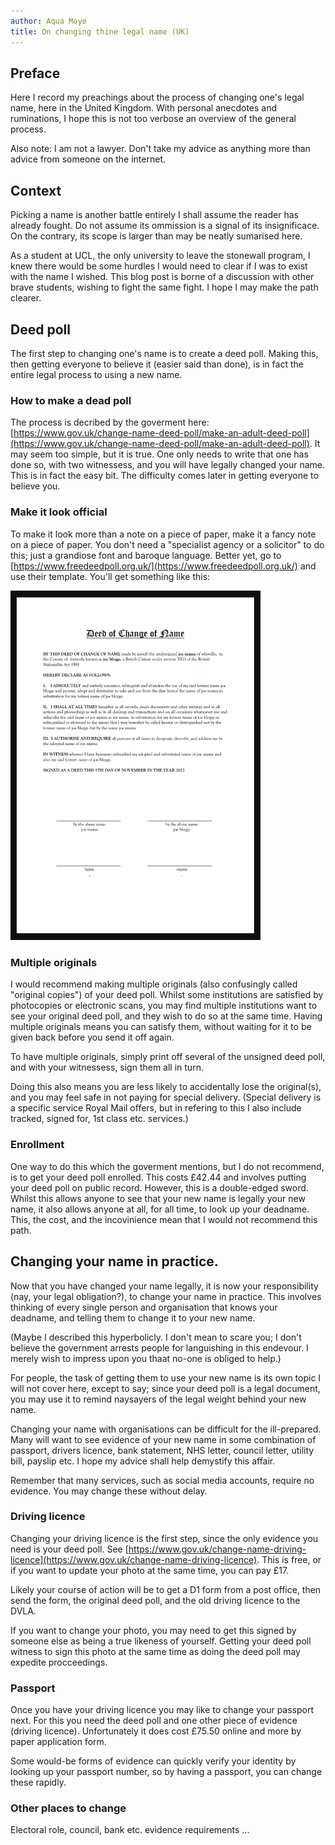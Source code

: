 ```yaml
---
author: Aqua Moye
title: On changing thine legal name (UK)
---
```

## Preface
Here I record my preachings about the process of changing one's legal name, here in the United Kingdom. 
With personal anecdotes and ruminations, I hope this is not too verbose an overview of the general process.

Also note: I am not a lawyer. Don't take my advice as anything more than advice from someone on the internet.

## Context
Picking a name is another battle entirely I shall assume the reader has already fought. Do not assume its ommission is a signal of its insignificace.
On the contrary, its scope is larger than may be neatly sumarised here.

As a student at UCL, the only university to leave the stonewall program, I knew there would be some hurdles I would need to clear if I was to exist
with the name I wished. This blog post is borne of a discussion with other brave students, wishing to fight the same fight. I hope I may make the path clearer.

## Deed poll
The first step to changing one's name is to create a deed poll. 
Making this, then getting everyone to believe it (easier said than done), is in fact the entire legal process to using a new name.

### How to make a dead poll
The process is decribed by the goverment here: [https://www.gov.uk/change-name-deed-poll/make-an-adult-deed-poll](https://www.gov.uk/change-name-deed-poll/make-an-adult-deed-poll). It may seem too simple, but it is true.
One only needs to write that one has done so, with two witnessess, and you will have legally changed your name. This is in fact the easy bit. The difficulty comes later in getting everyone to believe you.

### Make it look official
To make it look more than a note on a piece of paper, make it a fancy note on a piece of paper. You don't need a "specialist agency or a solicitor" to do this; just a grandiose font and baroque language. Better yet, go to [https://www.freedeedpoll.org.uk/](https://www.freedeedpoll.org.uk/) and use their template. You'll get something like this:

<img src="https://raw.githubusercontent.com/noseapus/noseapus.github.io/master/deed%20poll.png" alt="Deed Poll" width="400"/>
<!---
![Deed Poll](https://raw.githubusercontent.com/noseapus/noseapus.github.io/master/deed%20poll.png "Deed Poll")
--->

### Multiple originals
I would recommend making multiple originals (also confusingly called "original copies") of your deed poll. Whilst some institutions are satisfied by photocopies or electronic scans, you may find multiple institutions want to see your original deed poll, and they wish to do so at the same time. Having multiple originals means you can satisfy them, without waiting for it to be given back before you send it off again.

To have multiple originals, simply print off several of the unsigned deed poll, and with your witnessess, sign them all in turn.

Doing this also means you are less likely to accidentally lose the original(s), and you may feel safe in not paying for special delivery. (Special delivery is a specific service Royal Mail offers, but in refering to this I also include tracked, signed for, 1st class etc. services.)

### Enrollment
One way to do this which  the goverment mentions, but I do not recommend, is to get your deed poll enrolled. This costs £42.44 and involves putting your deed poll on public record. However, this is a double-edged sword. Whilst this allows anyone to see that your new name is legally your new name, it also allows anyone at all, for all time, to look up your deadname. This, the cost, and the incovinience mean that I would not recommend this path.

## Changing your name in practice.
Now that you have changed your name legally, it is now your responsibility (nay, your legal obligation?), to change your name in practice. This involves thinking of every single person and organisation that knows your deadname, and telling them to change it to your new name. 

(Maybe I described this hyperbolicly. I don't mean to scare you; I don't believe the government arrests people for languishing in this endevour. I merely wish to impress upon you thaat no-one is obliged to help.)

For people, the task of getting them to use your new name is its own topic I will not cover here, except to say; since your deed poll is a legal document, you may use it to remind naysayers of the legal weight behind your new name.

Changing your name with organisations can be difficult for the ill-prepared. Many will want to see evidence of your new name in some combination of passport, drivers licence, bank statement, NHS letter, council letter, utility bill, payslip etc. I hope my advice shall help demystify this affair. 

Remember that many services, such as social media accounts, require no evidence. You may change these without delay.

### Driving licence
Changing your driving licence is the first step, since the only evidence you need is your deed poll. See [https://www.gov.uk/change-name-driving-licence](https://www.gov.uk/change-name-driving-licence). This is free, or if you want to update your photo at the same time, you can pay £17.

Likely your course of action will be to get a D1 form from a post office, then send the form, the original deed poll, and the old driving licence to the DVLA. 

If you want to change your photo, you may need to get this signed by someone else as being a true likeness of yourself. Getting your deed poll witness to sign this photo at the same time as doing the deed poll may expedite procceedings.

### Passport
Once you have your driving licence you may like to change your passport next. For this you need the deed poll and one other piece of evidence (driving licence). Unfortunately it does cost £75.50 online and more by paper application form.

Some would-be forms of evidence can quickly verify your identity by looking up your passport number, so by having a passport, you can change these rapidly.

### Other places to change
Electoral role, council, bank etc. evidence requirements ...
